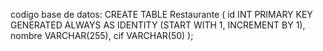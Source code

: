 codigo base de datos:
CREATE TABLE Restaurante (
    id INT PRIMARY KEY GENERATED ALWAYS AS IDENTITY (START WITH 1, INCREMENT BY 1),
    nombre VARCHAR(255),
    cif VARCHAR(50)
);
